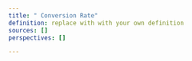 ```yaml
---
title: " Conversion Rate"
definition: replace with with your own definition
sources: []
perspectives: []

---
```

